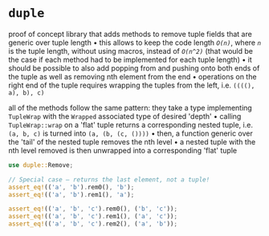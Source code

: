 # `duple`

proof of concept library that adds methods to remove tuple fields that are generic over tuple length • this allows to keep the code length *`O(n)`*, where *`n`* is the tuple length, without using macros, instead of *`O(n^2)`* (that would be the case if each method had to be implemented for each tuple length) • it should be possible to also add popping from and pushing onto both ends of the tuple as well as removing nth element from the end • operations on the right end of the tuple requires wrapping the tuples from the left, i.e. `((((), a), b), c)`

all of the methods follow the same pattern: they take a type implementing `TupleWrap` with the `Wrapped` associated type of desired 'depth' • calling `TupleWrap::wrap` on a 'flat' tuple returns a corresponding nested tuple, i.e. `(a, b, c)` is turned into `(a, (b, (c, ())))` • then, a function generic over the 'tail' of the nested tuple removes the nth level • a nested tuple with the nth level removed is then unwrapped into a corresponding 'flat' tuple

```rust
use duple::Remove;

// Special case — returns the last element, not a tuple!
assert_eq!(('a', 'b').rem0(), 'b');
assert_eq!(('a', 'b').rem1(), 'a');

assert_eq!(('a', 'b', 'c').rem0(), ('b', 'c'));
assert_eq!(('a', 'b', 'c').rem1(), ('a', 'c'));
assert_eq!(('a', 'b', 'c').rem2(), ('a', 'b'));
```
